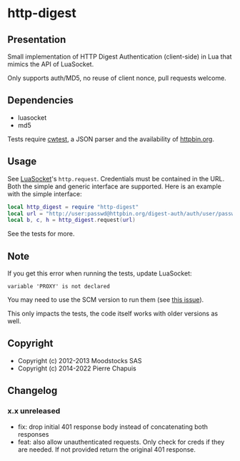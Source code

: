 # http-digest

## Presentation

Small implementation of HTTP Digest Authentication (client-side) in Lua
that mimics the API of LuaSocket.

Only supports auth/MD5, no reuse of client nonce, pull requests welcome.

## Dependencies

- luasocket
- md5

Tests require [cwtest](https://github.com/catwell/cwtest), a JSON parser
and the availability of [httpbin.org](http://httpbin.org).

## Usage

See [LuaSocket](http://w3.impa.br/~diego/software/luasocket/http.html)'s
`http.request`. Credentials must be contained in the URL. Both the simple and
generic interface are supported. Here is an example with the simple interface:

```lua
local http_digest = require "http-digest"
local url = "http://user:passwd@httpbin.org/digest-auth/auth/user/passwd"
local b, c, h = http_digest.request(url)
```

See the tests for more.

## Note

If you get this error when running the tests, update LuaSocket:

    variable 'PROXY' is not declared

You may need to use the SCM version to run them (see
[this issue](https://github.com/diegonehab/luasocket/issues/110)).

This only impacts the tests, the code itself works with older versions as well.

## Copyright

- Copyright (c) 2012-2013 Moodstocks SAS
- Copyright (c) 2014-2022 Pierre Chapuis

## Changelog

### x.x unreleased

- fix: drop initial 401 response body instead of concatenating both responses
- feat: also allow unauthenticated requests. Only check for creds if they are
  needed. If not provided return the original 401 response.
